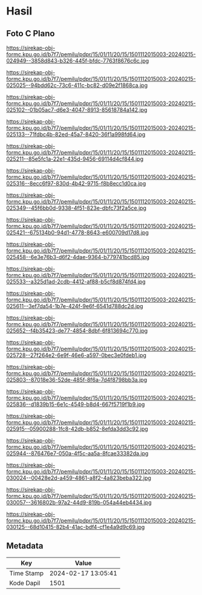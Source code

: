 # Hasil

## Foto C Plano

https://sirekap-obj-formc.kpu.go.id/b7f7/pemilu/pdpr/15/01/11/20/15/1501112015003-20240215-024949--3858d843-b326-445f-bfdc-7763f8676c6c.jpg

https://sirekap-obj-formc.kpu.go.id/b7f7/pemilu/pdpr/15/01/11/20/15/1501112015003-20240215-025025--94bdd62c-73c6-411c-bc82-d09e2f1868ca.jpg

https://sirekap-obj-formc.kpu.go.id/b7f7/pemilu/pdpr/15/01/11/20/15/1501112015003-20240215-025102--01b05ac7-d6e3-4047-8913-85618784a142.jpg

https://sirekap-obj-formc.kpu.go.id/b7f7/pemilu/pdpr/15/01/11/20/15/1501112015003-20240215-025133--71fdbc4b-82ed-45a7-8420-36f1a998fd64.jpg

https://sirekap-obj-formc.kpu.go.id/b7f7/pemilu/pdpr/15/01/11/20/15/1501112015003-20240215-025211--85e5fc1a-22e1-435d-9456-69114d4cf844.jpg

https://sirekap-obj-formc.kpu.go.id/b7f7/pemilu/pdpr/15/01/11/20/15/1501112015003-20240215-025316--8ecc6f97-830d-4b42-9715-f8b8ecc1d0ca.jpg

https://sirekap-obj-formc.kpu.go.id/b7f7/pemilu/pdpr/15/01/11/20/15/1501112015003-20240215-025349--45f6bb0d-9338-4f51-823e-dbfc73f2a5ce.jpg

https://sirekap-obj-formc.kpu.go.id/b7f7/pemilu/pdpr/15/01/11/20/15/1501112015003-20240215-025421--675134b0-94d1-4778-8643-e600709d17d8.jpg

https://sirekap-obj-formc.kpu.go.id/b7f7/pemilu/pdpr/15/01/11/20/15/1501112015003-20240215-025458--6e3e76b3-d6f2-4dae-9364-b779741bcd85.jpg

https://sirekap-obj-formc.kpu.go.id/b7f7/pemilu/pdpr/15/01/11/20/15/1501112015003-20240215-025533--a325d1ad-2cdb-4412-af88-b5cf8d874fd4.jpg

https://sirekap-obj-formc.kpu.go.id/b7f7/pemilu/pdpr/15/01/11/20/15/1501112015003-20240215-025611--3ef7da54-1b7e-424f-9e6f-6541d788dc2d.jpg

https://sirekap-obj-formc.kpu.go.id/b7f7/pemilu/pdpr/15/01/11/20/15/1501112015003-20240215-025652--f4b35423-de77-4854-8dbf-6f813694c770.jpg

https://sirekap-obj-formc.kpu.go.id/b7f7/pemilu/pdpr/15/01/11/20/15/1501112015003-20240215-025728--27f264e2-6e9f-46e6-a597-0bec3e0fdeb1.jpg

https://sirekap-obj-formc.kpu.go.id/b7f7/pemilu/pdpr/15/01/11/20/15/1501112015003-20240215-025803--87018e36-52de-485f-8f6a-7d4f8798bb3a.jpg

https://sirekap-obj-formc.kpu.go.id/b7f7/pemilu/pdpr/15/01/11/20/15/1501112015003-20240215-025836--d1839b15-6e1c-4549-b8d4-667f5719f1b9.jpg

https://sirekap-obj-formc.kpu.go.id/b7f7/pemilu/pdpr/15/01/11/20/15/1501112015003-20240215-025915--05900288-1fc8-42db-b852-8efda3dd3c92.jpg

https://sirekap-obj-formc.kpu.go.id/b7f7/pemilu/pdpr/15/01/11/20/15/1501112015003-20240215-025944--876476e7-050a-4f5c-aa5a-8fcae33382da.jpg

https://sirekap-obj-formc.kpu.go.id/b7f7/pemilu/pdpr/15/01/11/20/15/1501112015003-20240215-030024--00428e2d-a459-4861-a8f2-4a823beba322.jpg

https://sirekap-obj-formc.kpu.go.id/b7f7/pemilu/pdpr/15/01/11/20/15/1501112015003-20240215-030057--3616802b-97a2-44d9-819b-054a44eb4434.jpg

https://sirekap-obj-formc.kpu.go.id/b7f7/pemilu/pdpr/15/01/11/20/15/1501112015003-20240215-030125--68d10415-82b4-41ac-bdf4-cf1e4a9d9c69.jpg


## Metadata

| Key        | Value               |
| ---------- | ------------------- |
| Time Stamp | 2024-02-17 13:05:41 |
| Kode Dapil | 1501                |



